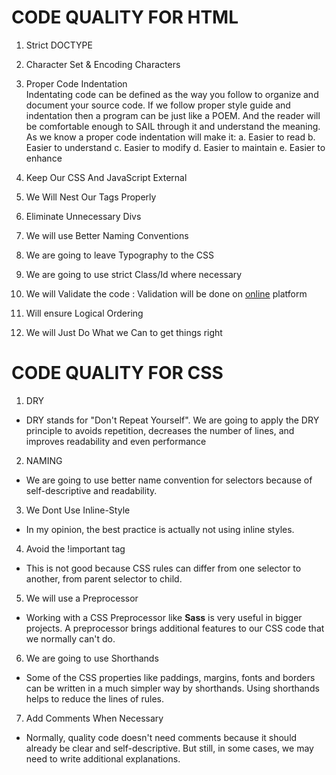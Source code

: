 # CODE QUALITY FOR HTML
1. Strict DOCTYPE
2. Character Set &amp; Encoding Characters
3. Proper Code Indentation  
Indentating code can be defined as the way you follow to organize and document your source code. If we follow proper style guide and indentation then a program can be just like a POEM. And the reader will be comfortable enough to SAIL through it and understand the meaning. As we know a proper code indentation will make it:
a. Easier to read
b. Easier to understand
c. Easier to modify
d. Easier to maintain
e. Easier to enhance

4. Keep Our CSS And JavaScript External
5. We Will Nest Our Tags Properly
6. Eliminate Unnecessary Divs
7. We will use Better Naming Conventions
8. We are going to leave Typography to the CSS
9. We are going to use strict Class/Id where necessary
10. We will Validate the code : Validation will be done on [online](https://jigsaw.w3.org/css-validator/) platform
11. Will ensure Logical Ordering
12. We will Just Do What we Can to get things right


# CODE QUALITY FOR CSS

1. DRY
- DRY stands for "Don't Repeat Yourself". We are going to apply the DRY principle to avoids repetition, decreases the number of lines, and improves readability and even performance
2. NAMING
- We are going to use better name convention for selectors because of self-descriptive and readability.
3. We Dont Use Inline-Style
- In my opinion, the best practice is actually not using inline styles.
4. Avoid the !important tag
- This is not good because CSS rules can differ from one selector to another, from parent selector to child.
5. We will use a Preprocessor
- Working with a CSS Preprocessor like **Sass** is very useful in bigger projects. A preprocessor brings additional features to our CSS code that we normally can't do. 
6. We are going to use Shorthands
- Some of the CSS properties like paddings, margins, fonts and borders can be written in a much simpler way by shorthands. Using shorthands helps to reduce the lines of rules.
7. Add Comments When Necessary
- Normally, quality code doesn't need comments because it should already be clear and self-descriptive. But still, in some cases, we may need to write additional explanations.





